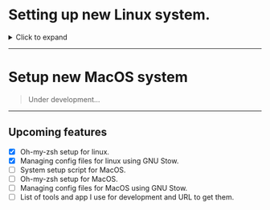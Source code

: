 # Setting up new Linux system.

<details>    
<summary> Click to expand</summary>

### STEP 0 Clone this repo in your home folder
```
git clone https://github.com/dushyantDevTips/.dotfiles.git
```
### STEP 1 Update and upgrade `apt`
```
sudo apt update && sudo apt upgrade
```
**Note:** *You may require to reboot your system for some of the updates to apply*

### STEP 2 Setup `ZSH`
```
sudo apt-get install zsh
```

### STEP 3 Install `Oh My Zsh`
```
sh -c "$(curl -fsSL https://raw.github.com/robbyrussell/oh-my-zsh/master/tools/install.sh)"
```

### STEP 4 Install zsh theme `Powerlevel10k`
```
git clone https://github.com/romkatv/powerlevel10k.git $ZSH_CUSTOM/themes/powerlevel10k
```

### STEP 5 Run `instal.sh` file from .dotfiles
```
$ sudo chmod u+x $HOME/.dotfiles/install.sh
```
```
$ sh $HOME/.dotfiles/install.sh 
```
**Note:** *System will require to reboot for the changes to take effect. So type `Y` if script ask for reboot or manually restart the system.*

### STEP 6 Change fonts for the terminal app

You will require to change fonts for you terminal else the terminal prompt may seem glitched.
To do that go to preferences of your gnome terminal and set `Fir Code` as custom font setting is your active profile.

![Setting Terminal app fonts](/linux/assets/fonts-preferance.png)

**Note:** *The example in Image is taken from `Pop_OS` for `GNOME Terminal app` for different flavour of linux and applications would be different.* 
</details>

---

# Setup new MacOS system

>Under development...

---

## Upcoming features 
- [x] Oh-my-zsh setup for linux.
- [x] Managing config files for linux using GNU Stow.
- [ ] System setup script for MacOS.
- [ ] Oh-my-zsh setup for MacOS.
- [ ] Managing config files for MacOS using GNU Stow.
- [ ] List of tools and app I use for development and URL to get them.
